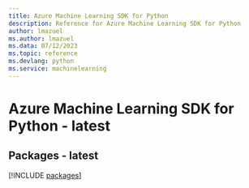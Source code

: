 ```yaml
---
title: Azure Machine Learning SDK for Python
description: Reference for Azure Machine Learning SDK for Python
author: lmazuel
ms.author: lmazuel
ms.data: 07/12/2023
ms.topic: reference
ms.devlang: python
ms.service: machinelearning
---
```

# Azure Machine Learning SDK for Python - latest
## Packages - latest
[!INCLUDE [packages](machine-learning-index.md)]